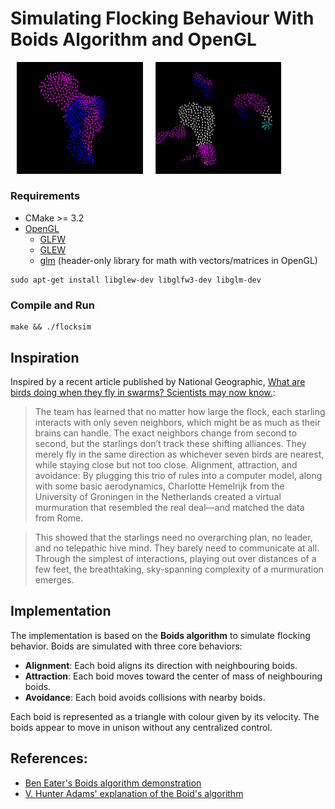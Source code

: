 # Simulating Flocking Behaviour With Boids Algorithm and OpenGL
<img src=imgs/t1.png width=40% style="margin:0px 10px"><img src=imgs/t2.png width=40% style="margin:0px 10px">

### Requirements
- CMake >= 3.2
- [OpenGL](https://www.khronos.org/opengl/wiki/Getting_Started#Downloading_OpenGL)
    - [GLFW](https://www.glfw.org/)
    - [GLEW](https://glew.sourceforge.net/install.html) 
    - [glm](https://github.com/g-truc/glm) (header-only library for math with vectors/matrices in OpenGL)
```
sudo apt-get install libglew-dev libglfw3-dev libglm-dev
```

### Compile and Run
```
make && ./flocksim
```

## Inspiration

Inspired by a recent article published by National Geographic, [What are birds doing when they fly in swarms? Scientists may now know.](https://www.nationalgeographic.com/photography/article/starling-birds-flock-cloud):

>The team has learned that no matter how large the flock, each starling interacts with only seven neighbors, which might be as much as their brains can handle. The exact neighbors change from second to second, but the starlings don’t track these shifting alliances. They merely fly in the same direction as whichever seven birds are nearest, while staying close but not too close. Alignment, attraction, and avoidance: By plugging this trio of rules into a computer model, along with some basic aerodynamics, Charlotte Hemelrijk from the University of Groningen in the Netherlands created a virtual murmuration that resembled the real deal—and matched the data from Rome.

>This showed that the starlings need no overarching plan, no leader, and no telepathic hive mind. They barely need to communicate at all. Through the simplest of interactions, playing out over distances of a few feet, the breathtaking, sky-spanning complexity of a murmuration emerges.


## Implementation

The implementation is based on the **Boids algorithm** to simulate flocking behavior. Boids are simulated with three core behaviors:

- **Alignment**: Each boid aligns its direction with neighbouring boids.
- **Attraction**: Each boid moves toward the center of mass of neighbouring boids.
- **Avoidance**: Each boid avoids collisions with nearby boids.

Each boid is represented as a triangle with colour given by its velocity. The boids appear to move in unison without any centralized control.


## References:
- [Ben Eater's Boids algorithm demonstration](https://github.com/beneater/boids)
- [V. Hunter Adams' explanation of the Boid's algorithm](https://vanhunteradams.com/Pico/Animal_Movement/Boids-algorithm.html)
